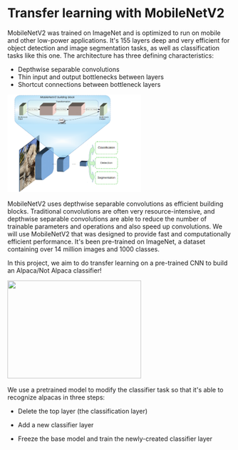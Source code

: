 # Transfer learning with MobileNetV2

MobileNetV2 was trained on ImageNet and is optimized to run on mobile and other low-power applications. It's 155 layers deep  and very efficient for object detection and image segmentation tasks, as well as classification tasks like this one. The architecture has three defining characteristics:

*   Depthwise separable convolutions
*   Thin input and output bottlenecks between layers
*   Shortcut connections between bottleneck layers

<img src="MobilenetV2.png" style="width:300px;height:220px;">

MobileNetV2 uses depthwise separable convolutions as efficient building blocks. Traditional convolutions are often very resource-intensive, and  depthwise separable convolutions are able to reduce the number of trainable parameters and operations and also speed up convolutions. We will use MobileNetV2 that was designed to provide fast and computationally efficient performance. It's been pre-trained on ImageNet, a dataset containing over 14 million images and 1000 classes.

In this project, we aim to do transfer learning on a pre-trained CNN to build an Alpaca/Not Alpaca classifier!

<img src="alpaca.avif" style="width:300px;height:220px;">

We use a pretrained model to modify the classifier task so that it's able to recognize alpacas in three steps:

* Delete the top layer (the classification layer)

* Add a new classifier layer

* Freeze the base model and train the newly-created classifier layer
